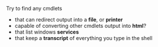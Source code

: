 Try to find any cmdlets
- that can redirect output into a **file**, or **printer**
- capable of converting other cmdlets output into **html**?
- that list windows **services**
- that keep a **transcript** of everything you type in the shell